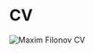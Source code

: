 # CV
![Maxim Filonov CV](https://user-images.githubusercontent.com/53992153/175977609-d6c8d8e4-cc1d-4eb8-8b5f-e5df0f7d5fc2.jpg)



